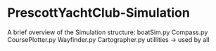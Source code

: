 # PrescottYachtClub-Simulation
A brief overview of the Simulation structure:
boatSim.py 
  Compass.py
  CoursePlotter.py
    Wayfinder.py
    Cartographer.py
  utillities -> used by all
